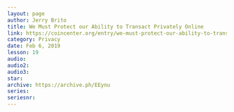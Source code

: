 ```yaml
---
layout: page
author: Jerry Brito
title: We Must Protect our Ability to Transact Privately Online
link: https://coincenter.org/entry/we-must-protect-our-ability-to-transact-privately-online
category: Privacy
date: Feb 6, 2019
lesson: 19
audio: 
audio2: 
audio3: 
star: 
archive: https://archive.ph/EEynu
series: 
seriesnr: 
---
```


